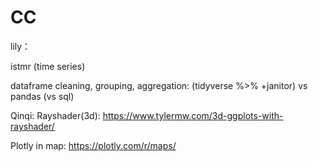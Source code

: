 # CC
lily：

istmr (time series)

dataframe cleaning, grouping, aggregation: (tidyverse %>% +janitor) vs pandas (vs sql)

Qinqi:
Rayshader(3d): https://www.tylermw.com/3d-ggplots-with-rayshader/

Plotly in map: https://plotly.com/r/maps/
